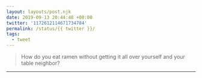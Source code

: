 ```yaml
---
layout: layouts/post.njk
date: 2019-09-13 20:44:48 +00:00
twitter: '1172612114671734784'
permalink: /status/{{ twitter }}/
tags: 
  - tweet
---
```


> How do you eat ramen without getting it all over yourself and your table neighbor?

---
